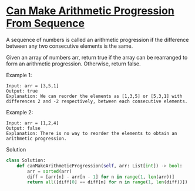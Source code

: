 # [Can Make Arithmetic Progression From Sequence](https://leetcode.com/problems/can-make-arithmetic-progression-from-sequence/description/)

A sequence of numbers is called an arithmetic progression if the difference between any two consecutive elements is the same.

Given an array of numbers arr, return true if the array can be rearranged to form an arithmetic progression. Otherwise, 
return false.

Example 1:
```
Input: arr = [3,5,1]
Output: true
Explanation: We can reorder the elements as [1,3,5] or [5,3,1] with differences 2 and -2 respectively, between each consecutive elements.
```
Example 2:
```
Input: arr = [1,2,4]
Output: false
Explanation: There is no way to reorder the elements to obtain an arithmetic progression.
```
Solution
```python
class Solution:
    def canMakeArithmeticProgression(self, arr: List[int]) -> bool:
        arr = sorted(arr)
        diff = [arr[n] - arr[n - 1] for n in range(1, len(arr))]
        return all([diff[0] == diff[n] for n in range(1, len(diff))])
```